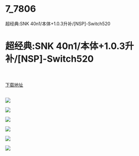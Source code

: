 # 7_7806
超经典:SNK 40n1/本体+1.0.3升补/[NSP]-Switch520
# 超经典:SNK 40n1/本体+1.0.3升补/[NSP]-Switch520
 <br/></br>
[下载地址](https://www.switch520.cc/article/7806 "下载地址")
<br/></br>

<p><strong><span style="color:#D9D9D9"></span></strong></p>
<p><img src="https://www.switch520.cc/muke_img/upload_art_editor_20201212-1_4ed1eee53b12c027af116b98a134a2db.jpg"></p>
<p><img src="https://www.switch520.cc/muke_img/upload_art_editor_20201212-1_452afa8a93208d77f93186e3dd6b4bb0.jpg"></p>
<p><img src="https://www.switch520.cc/muke_img/upload_art_editor_20201212-1_e9573966c50a949b74b06b1a56a16544.png"></p>
<p><img src="https://www.switch520.cc/muke_img/upload_art_editor_20201212-1_40190685203cf2916e65f568f0118cca.jpg"></p>
<p><img src="https://www.switch520.cc/muke_img/upload_art_editor_20201212-1_f9b5781ae3179eb9739ffdc93c5f077d.jpg"></p>
<p><img src="https://www.switch520.cc/muke_img/upload_art_editor_20201212-1_a082b99165c40c6b9944d4848efdaeec.jpg"></p>
<p><strong><span style="color:#D9D9D9">&nbsp;</span></strong></p>
<p><strong><span style="color:#D9D9D9">&nbsp;</span></strong></p>
<p><strong><span style="color:#D9D9D9">&nbsp;</span></strong></p>
